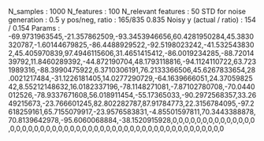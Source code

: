 N_samples                     : 1000
N_features                    : 100
N_relevant features           : 50
STD for noise generation      : 0.5
y pos/neg, ratio              : 165/835 0.835
Noisy y (actual / ratio)      : 154 / 0.154
Params                        : -69.9731963545,-21.357862509,-93.3453946656,60.4281950284,45.3830320787,-1.60144679825,-86.4488929522,-92.5198023242,-41.5325438302,45.405970839,97.4946115606,31.4651415412,-86.0019234285,-88.7201439792,11.8460289392,-44.872190704,48.1793118816,-94.1124110722,63.7231989316,-88.3990475922,6.3710306191,76.2133366506,45.6267833654,28.0021217484,-31.1226181405,14.0277290729,-64.1639666051,24.3705982542,8.55212148632,16.0182337196,-78.1148271081,-7.87102780708,-70.0440012526,-78.9337671608,56.018911454,-55.17365033,-90.2972568357,33.2649215673,-23.766601245,82.802282787,87.91784773,22.3156784095,-97.2618259161,65.7155079917,-23.9576583831,-4.85501597811,70.3443388878,70.8139642978,-95.6060068884,-38.1520915928,0,0,0,0,0,0,0,0,0,0,0,0,0,0,0,0,0,0,0,0,0,0,0,0,0,0,0,0,0,0,0,0,0,0,0,0,0,0,0,0,0,0,0,0,0,0,0,0,0,0
